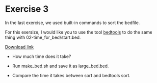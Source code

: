 # Exercise 3

In the last exercise, we used built-in commands to sort the bedfile. 

For this exersize, I would like you to use the tool [bedtools](https://bedtools.readthedocs.io/en/latest/index.html) to do the same thing with 02-time_for_bed/start.bed.

[Download link](https://bedtools.readthedocs.io/en/latest/content/installation.html) 

- How much time does it take?

- Run make_bed.sh and save it as large_bed.bed.

- Compare the time it takes between sort and bedtools sort.

